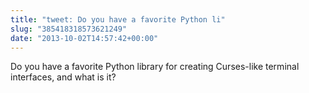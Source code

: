 ```yaml
---
title: "tweet: Do you have a favorite Python li"
slug: "385418318573621249"
date: "2013-10-02T14:57:42+00:00"
---
```

Do you have a favorite Python library for creating Curses-like terminal interfaces, and what is it?